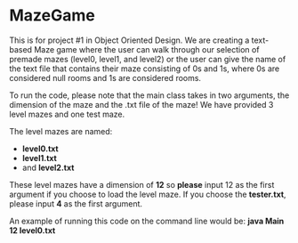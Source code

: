 # MazeGame
This is for project #1 in Object Oriented Design.
We are creating a text-based Maze game where the user can walk through our selection of premade mazes (level0, level1, and level2) or the user can give the name of the text file that contains their maze consisting of 0s and 1s, where 0s are considered null rooms and 1s are considered rooms.

To run the code, please note that the main class takes in two arguments, the dimension of the maze and the .txt file of the maze! We have provided 3 level mazes and one test maze. 

The level mazes are named: 
+ **level0.txt**
+ **level1.txt**
+ and **level2.txt**  

These level mazes have a dimension of **12** so **please** input 12 as the first argument if you choose to load the level maze. If you choose the **tester.txt**, please input **4** as the first argument.  

An example of running this code on the command line would be: **java Main 12 level0.txt**
